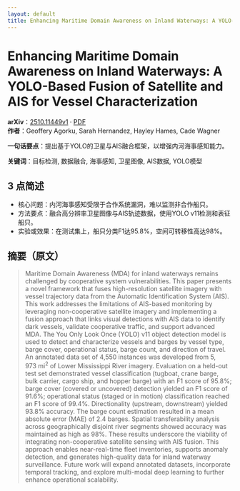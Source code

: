 ```yaml
---
layout: default
title: Enhancing Maritime Domain Awareness on Inland Waterways: A YOLO-Based Fusion of Satellite and AIS for Vessel Characterization
---
```


# Enhancing Maritime Domain Awareness on Inland Waterways: A YOLO-Based Fusion of Satellite and AIS for Vessel Characterization
**arXiv**：[2510.11449v1](https://arxiv.org/abs/2510.11449) · [PDF](https://arxiv.org/pdf/2510.11449.pdf)  
**作者**：Geoffery Agorku, Sarah Hernandez, Hayley Hames, Cade Wagner  

**一句话要点**：提出基于YOLO的卫星与AIS融合框架，以增强内河海事感知能力。

**关键词**：目标检测, 数据融合, 海事感知, 卫星图像, AIS数据, YOLO模型

## 3 点简述
- 核心问题：内河海事感知受限于合作系统漏洞，难以监测非合作船只。
- 方法要点：融合高分辨率卫星图像与AIS轨迹数据，使用YOLO v11检测和表征船只。
- 实验或效果：在测试集上，船只分类F1达95.8%，空间可转移性高达98%。

## 摘要（原文）

> Maritime Domain Awareness (MDA) for inland waterways remains challenged by
> cooperative system vulnerabilities. This paper presents a novel framework that
> fuses high-resolution satellite imagery with vessel trajectory data from the
> Automatic Identification System (AIS). This work addresses the limitations of
> AIS-based monitoring by leveraging non-cooperative satellite imagery and
> implementing a fusion approach that links visual detections with AIS data to
> identify dark vessels, validate cooperative traffic, and support advanced MDA.
> The You Only Look Once (YOLO) v11 object detection model is used to detect and
> characterize vessels and barges by vessel type, barge cover, operational
> status, barge count, and direction of travel. An annotated data set of 4,550
> instances was developed from $5{,}973~\mathrm{mi}^2$ of Lower Mississippi River
> imagery. Evaluation on a held-out test set demonstrated vessel classification
> (tugboat, crane barge, bulk carrier, cargo ship, and hopper barge) with an F1
> score of 95.8\%; barge cover (covered or uncovered) detection yielded an F1
> score of 91.6\%; operational status (staged or in motion) classification
> reached an F1 score of 99.4\%. Directionality (upstream, downstream) yielded
> 93.8\% accuracy. The barge count estimation resulted in a mean absolute error
> (MAE) of 2.4 barges. Spatial transferability analysis across geographically
> disjoint river segments showed accuracy was maintained as high as 98\%. These
> results underscore the viability of integrating non-cooperative satellite
> sensing with AIS fusion. This approach enables near-real-time fleet
> inventories, supports anomaly detection, and generates high-quality data for
> inland waterway surveillance. Future work will expand annotated datasets,
> incorporate temporal tracking, and explore multi-modal deep learning to further
> enhance operational scalability.

